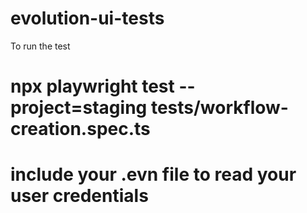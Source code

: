 # evolution-ui-tests

To run the test
# npx playwright test --project=staging tests/workflow-creation.spec.ts

# include your .evn file to read your user credentials
